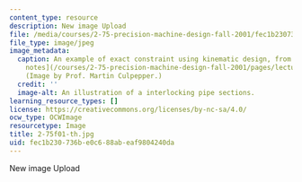 ```yaml
---
content_type: resource
description: New image Upload
file: /media/courses/2-75-precision-machine-design-fall-2001/fec1b230736be0c688abeaf9804240da_2-75f01-th.jpg
file_type: image/jpeg
image_metadata:
  caption: An example of exact constraint using kinematic design, from the 2.75 [lecture
    notes](/courses/2-75-precision-machine-design-fall-2001/pages/lecture-notes).
    (Image by Prof. Martin Culpepper.)
  credit: ''
  image-alt: An illustration of a interlocking pipe sections.
learning_resource_types: []
license: https://creativecommons.org/licenses/by-nc-sa/4.0/
ocw_type: OCWImage
resourcetype: Image
title: 2-75f01-th.jpg
uid: fec1b230-736b-e0c6-88ab-eaf9804240da
---
```

New image Upload